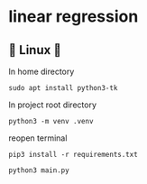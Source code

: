 # linear regression

## :penguin: Linux :penguin:<br />

In home directory<br />

```
sudo apt install python3-tk
```

In project root directory<br />

```
python3 -m venv .venv
```

reopen terminal

```
pip3 install -r requirements.txt
```

```
python3 main.py
```

